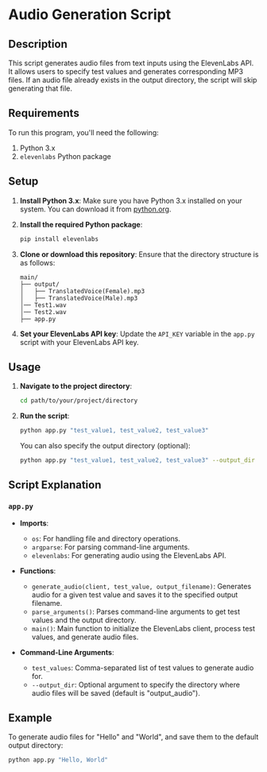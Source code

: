 # Audio Generation Script

## Description

This script generates audio files from text inputs using the ElevenLabs API. It allows users to specify test values and generates corresponding MP3 files. If an audio file already exists in the output directory, the script will skip generating that file.

## Requirements

To run this program, you'll need the following:

1. Python 3.x
2. `elevenlabs` Python package

## Setup

1. **Install Python 3.x**: Make sure you have Python 3.x installed on your system. You can download it from [python.org](https://www.python.org/downloads/).

2. **Install the required Python package**:
    ```sh
    pip install elevenlabs
    ```

3. **Clone or download this repository**: Ensure that the directory structure is as follows:
    ```
    main/
    ├── output/
    │   ├── TranslatedVoice(Female).mp3
    │   ├── TranslatedVoice(Male).mp3
    │── Test1.wav
    │── Test2.wav
    ├── app.py
    ```

4. **Set your ElevenLabs API key**: Update the `API_KEY` variable in the `app.py` script with your ElevenLabs API key.

## Usage

1. **Navigate to the project directory**:
    ```sh
    cd path/to/your/project/directory
    ```

2. **Run the script**:
    ```sh
    python app.py "test_value1, test_value2, test_value3"
    ```

   You can also specify the output directory (optional):
    ```sh
    python app.py "test_value1, test_value2, test_value3" --output_dir "output_directory"
    ```

## Script Explanation

### `app.py`

- **Imports**:
    - `os`: For handling file and directory operations.
    - `argparse`: For parsing command-line arguments.
    - `elevenlabs`: For generating audio using the ElevenLabs API.

- **Functions**:
    - `generate_audio(client, test_value, output_filename)`: Generates audio for a given test value and saves it to the specified output filename.
    - `parse_arguments()`: Parses command-line arguments to get test values and the output directory.
    - `main()`: Main function to initialize the ElevenLabs client, process test values, and generate audio files.

- **Command-Line Arguments**:
    - `test_values`: Comma-separated list of test values to generate audio for.
    - `--output_dir`: Optional argument to specify the directory where audio files will be saved (default is "output_audio").

## Example

To generate audio files for "Hello" and "World", and save them to the default output directory:
```sh
python app.py "Hello, World"
